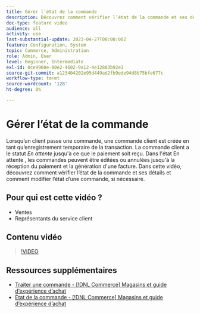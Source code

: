 ```yaml
---
title: Gérer l’état de la commande
description: Découvrez comment vérifier l’état de la commande et ses détails, et comment modifier l’état d’une commande.
doc-type: feature video
audience: all
activity: use
last-substantial-update: 2023-04-27T00:00:00Z
feature: Configuration, System
topic: Commerce, Administration
role: Admin, User
level: Beginner, Intermediate
exl-id: 0ce9960e-00e2-4602-9a12-4e12883b92e1
source-git-commit: a123404202e95d449ad2fb9ede94d8b75bfe677c
workflow-type: tm+mt
source-wordcount: '128'
ht-degree: 0%

---
```


# Gérer l’état de la commande

Lorsqu’un client passe une commande, une commande client est créée en tant qu’enregistrement temporaire de la transaction. La commande client a le statut _En attente_ jusqu&#39;à ce que le paiement soit reçu. Dans l&#39;état En attente , les commandes peuvent être éditées ou annulées jusqu&#39;à la réception du paiement et la génération d&#39;une facture. Dans cette vidéo, découvrez comment vérifier l’état de la commande et ses détails et comment modifier l’état d’une commande, si nécessaire.

## Pour qui est cette vidéo ?

- Ventes
- Représentants du service client

## Contenu vidéo

>[!VIDEO](https://video.tv.adobe.com/v/3410797?quality=12&learn=on&captions=fre_fr)

## Ressources supplémentaires

- [Traiter une commande - [!DNL Commerce] Magasins et guide d’expérience d’achat](https://experienceleague.adobe.com/docs/commerce-admin/stores-sales/order-management/orders/order-processing.html?lang=fr#process-an-order)
- [État de la commande - [!DNL Commerce] Magasins et guide d’expérience d’achat](https://experienceleague.adobe.com/docs/commerce-admin/stores-sales/order-management/orders/order-status.html?lang=fr)
